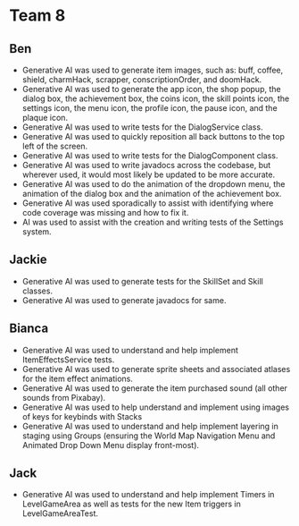 # Team 8 

## Ben

- Generative AI was used to generate item images, such as: buff, coffee, shield, charmHack, scrapper, conscriptionOrder, and doomHack.
- Generative AI was used to generate the app icon, the shop popup, the
dialog box, the achievement box, the coins icon, the skill points icon, the settings icon, the menu icon, the profile icon, the pause icon, and the plaque icon.
- Generative AI was used to write tests for the DialogService class.
- Generative AI was used to quickly reposition all back buttons to the top left of the screen.
- Generative AI was used to write tests for the DialogComponent class.
- Generative AI was used to write javadocs across the codebase, but wherever used, it would most likely be updated to be more accurate.
- Generative AI was used to do the animation of the dropdown menu, the
animation of the dialog box and the animation of the achievement box.
- Generative AI was used sporadically to assist with identifying where
code coverage was missing and how to fix it.
- AI was used to assist with the creation and writing tests of the Settings system.

## Jackie

- Generative AI was used to generate tests for the SkillSet and Skill classes.
- Generative AI was used to generate javadocs for same.

## Bianca

- Generative AI was used to understand and help implement ItemEffectsService tests.
- Generative AI was used to generate sprite sheets and associated atlases for the item effect animations.
- Generative AI was used to generate the item purchased sound (all other sounds from Pixabay).
- Generative AI was used to help understand and implement using images of keys for keybinds with Stacks
- Generative AI was used to understand and help implement layering in staging using Groups (ensuring the World Map Navigation Menu and Animated Drop Down Menu display front-most).

## Jack

- Generative AI was used to understand and help implement Timers in LevelGameArea as well as tests for the new Item triggers in LevelGameAreaTest.
